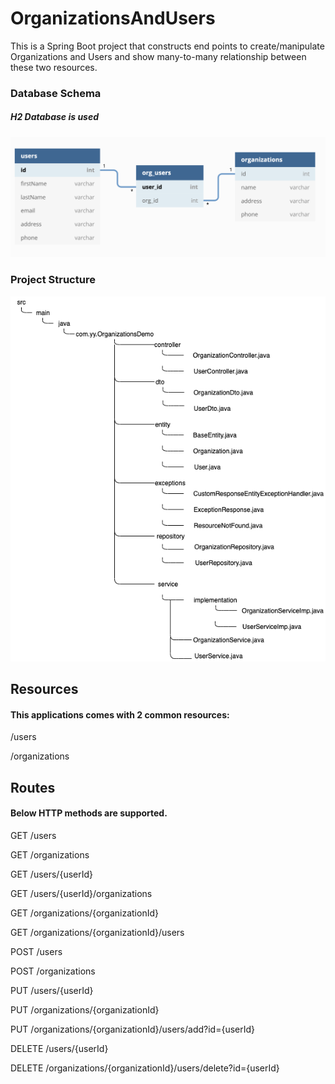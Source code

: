 # OrganizationsAndUsers
This is a Spring Boot project that constructs end points to create/manipulate Organizations and Users and show many-to-many relationship between these two resources.

### Database Schema
##### H2 Database is used
![DB Relations](https://github.com/Yunukas/OrganizationsAndUsers/blob/master/db_relation.png)


### Project Structure
![Project Structure](https://github.com/Yunukas/OrganizationsAndUsers/blob/master/organizationDemoDiagram.png)


## Resources
#### This applications comes with 2 common resources:
/users

/organizations


## Routes
#### Below HTTP methods are supported.

GET		    /users

GET		    /organizations

GET		    /users/{userId}
  
GET		    /users/{userId}/organizations
  
GET		    /organizations/{organizationId}
  
GET		    /organizations/{organizationId}/users
  
POST	    /users

POST	    /organizations

PUT		    /users/{userId}

PUT		    /organizations/{organizationId}

PUT		    /organizations/{organizationId}/users/add?id={userId}

DELETE    /users/{userId}

DELETE	  /organizations/{organizationId}/users/delete?id={userId}
